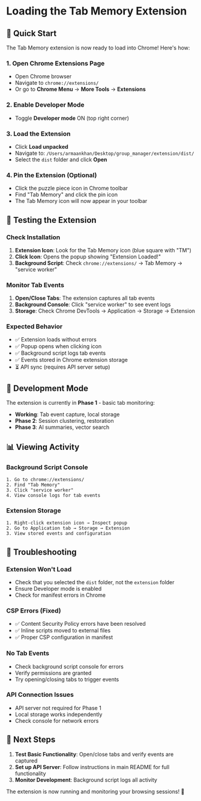 # Loading the Tab Memory Extension

## 🚀 Quick Start

The Tab Memory extension is now ready to load into Chrome! Here's how:

### 1. Open Chrome Extensions Page
- Open Chrome browser
- Navigate to `chrome://extensions/`
- Or go to **Chrome Menu** → **More Tools** → **Extensions**

### 2. Enable Developer Mode
- Toggle **Developer mode** ON (top right corner)

### 3. Load the Extension
- Click **Load unpacked**
- Navigate to: `/Users/armaankhan/Desktop/group_manager/extension/dist/`
- Select the `dist` folder and click **Open**

### 4. Pin the Extension (Optional)
- Click the puzzle piece icon in Chrome toolbar
- Find "Tab Memory" and click the pin icon
- The Tab Memory icon will now appear in your toolbar

## 🧪 Testing the Extension

### Check Installation
1. **Extension Icon**: Look for the Tab Memory icon (blue square with "TM")
2. **Click Icon**: Opens the popup showing "Extension Loaded!"
3. **Background Script**: Check `chrome://extensions/` → Tab Memory → "service worker"

### Monitor Tab Events
1. **Open/Close Tabs**: The extension captures all tab events
2. **Background Console**: Click "service worker" to see event logs
3. **Storage**: Check Chrome DevTools → Application → Storage → Extension

### Expected Behavior
- ✅ Extension loads without errors
- ✅ Popup opens when clicking icon
- ✅ Background script logs tab events
- ✅ Events stored in Chrome extension storage
- ⏳ API sync (requires API server setup)

## 🔧 Development Mode

The extension is currently in **Phase 1** - basic tab monitoring:

- **Working**: Tab event capture, local storage
- **Phase 2**: Session clustering, restoration
- **Phase 3**: AI summaries, vector search

## 📊 Viewing Activity

### Background Script Console
```
1. Go to chrome://extensions/
2. Find "Tab Memory"
3. Click "service worker"
4. View console logs for tab events
```

### Extension Storage
```
1. Right-click extension icon → Inspect popup
2. Go to Application tab → Storage → Extension
3. View stored events and configuration
```

## 🐛 Troubleshooting

### Extension Won't Load
- Check that you selected the `dist` folder, not the `extension` folder
- Ensure Developer mode is enabled
- Check for manifest errors in Chrome

### CSP Errors (Fixed)
- ✅ Content Security Policy errors have been resolved
- ✅ Inline scripts moved to external files
- ✅ Proper CSP configuration in manifest

### No Tab Events
- Check background script console for errors
- Verify permissions are granted
- Try opening/closing tabs to trigger events

### API Connection Issues
- API server not required for Phase 1
- Local storage works independently
- Check console for network errors

## 🚀 Next Steps

1. **Test Basic Functionality**: Open/close tabs and verify events are captured
2. **Set up API Server**: Follow instructions in main README for full functionality
3. **Monitor Development**: Background script logs all activity

The extension is now running and monitoring your browsing sessions! 🎉
